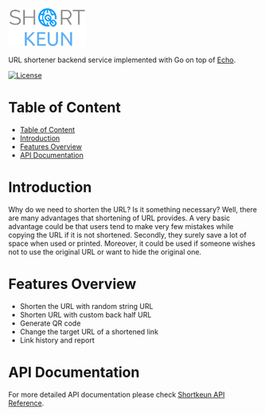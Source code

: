 
<a href="#"><img height="80" src="logo.png"></a>

URL shortener backend service implemented with Go on top of [Echo](https://echo.labstack.com/).

[![License](http://img.shields.io/badge/license-mit-blue.svg?style=flat-square)](https://raw.githubusercontent.com/ilhamtubagus/urlShortener/master/LICENSE) 

# Table of Content
- [Table of Content](#table-of-content)
- [Introduction](#introduction)
- [Features Overview](#features-overview)
- [API Documentation](#api-documentation)

# Introduction
Why do we need to shorten the URL? Is it something necessary? Well, there are many advantages that shortening of URL provides. A very basic advantage could be that users tend to make very few mistakes while copying the URL if it is not shortened. Secondly, they surely save a lot of space when used or printed. Moreover, it could be used if someone wishes not to use the original URL or want to hide the original one.

# Features Overview
- Shorten the URL with random string URL
- Shorten URL with custom back half URL
- Generate QR code
- Change the target URL of a shortened link
- Link history and report
  
# API Documentation
For more detailed API documentation please check [Shortkeun API Reference](#).